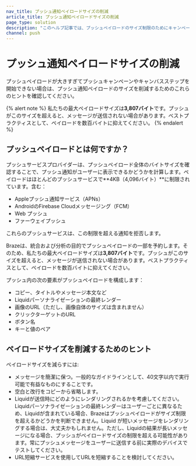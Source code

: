 ```yaml
---
nav_title: プッシュ通知ペイロードサイズの削減
article_title: プッシュ通知ペイロードサイズの削減
page_type: solution
description: "このヘルプ記事では、プッシュペイロードのサイズ制限のためにキャンペーンやキャンバスステップを開始できない場合に、プッシュ通知のペイロードサイズを削減するためのいくつかのヒントを提供します。"
channel: push
---
```


# プッシュ通知ペイロードサイズの削減

プッシュペイロードが大きすぎてプッシュキャンペーンやキャンバスステップを開始できない場合は、プッシュ通知ペイロードのサイズを削減するためのこれらのヒントを確認してください。

{% alert note %}
私たちの最大ペイロードサイズは**3,807バイト**です。プッシュがこのサイズを超えると、メッセージが送信されない場合があります。ベストプラクティスとして、ペイロードを数百バイトに抑えてください。
{% endalert %}

## プッシュペイロードとは何ですか？

プッシュサービスプロバイダーは、プッシュペイロード全体のバイトサイズを確認することで、プッシュ通知がユーザーに表示できるかどうかを計算します。ペイロードはほとんどのプッシュサービスで**4KB（4,096バイト）**に制限されています。含む：

- Appleプッシュ通知サービス（APNs）
- AndroidのFirebase Cloudメッセージング（FCM）
- Web プッシュ
- ファーウェイプッシュ

これらのプッシュサービスは、この制限を超える通知を拒否します。

Brazeは、統合および分析の目的でプッシュペイロードの一部を予約します。そのため、私たちの最大ペイロードサイズは**3,807バイト**です。プッシュがこのサイズを超えると、メッセージが送信されない場合があります。ベストプラクティスとして、ペイロードを数百バイトに抑えてください。

プッシュ内の次の要素がプッシュペイロードを構成します：

- コピー、タイトルやメッセージ本文など
- Liquidパーソナライゼーションの最終レンダー
- 画像のURL（ただし、画像自体のサイズは含まれません）
- クリックターゲットのURL
- ボタン名
- キーと値のペア

## ペイロードサイズを削減するためのヒント

ペイロードサイズを減らすには:

- メッセージを簡潔に保つ。一般的なガイドラインとして、40文字以内で実行可能で有益なものにすることです。
- 空白と改行をコピーから省略します。
- Liquidが送信時にどのようにレンダリングされるかを考慮してください。Liquidパーソナライゼーションの最終レンダーはユーザーごとに異なるため、Liquidが含まれている場合、Brazeはプッシュペイロードがサイズ制限を超えるかどうかを判断できません。Liquid が短いメッセージをレンダリングする場合は、大丈夫かもしれません。ただし、Liquidの結果が長いメッセージになる場合、プッシュがペイロードサイズの制限を超える可能性があります。常にプッシュメッセージをユーザーに送信する前に実際のデバイスでテストしてください。
- URL短縮サービスを使用してURLを短縮することを検討してください。
